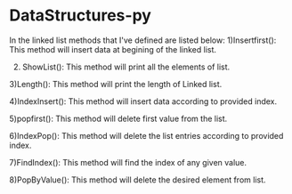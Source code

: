 # DataStructures-py
In the linked list methods that I've defined are listed below:
1)Insertfirst():
	This method will insert data at begining of the linked list.
	
2) ShowList():
	This method will print all the elements of list.
	
3)Length():
	This method will print the length of Linked list.
	
4)IndexInsert():
	This method will insert data according to provided index.
	
5)popfirst():
	This method will delete first value from the list.
	
6)IndexPop():
	This method will delete the list entries according to provided index.
	
7)FindIndex():
	This method will find the index of any given value.
	
8)PopByValue():
	This method will delete the desired element from list.
